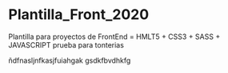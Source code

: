 # Plantilla_Front_2020
Plantilla para proyectos de FrontEnd = HMLT5 + CSS3 + SASS + JAVASCRIPT
prueba para tonterias



ñdfnasljnfkasjfuiahgak gsdkfbvdhkfg